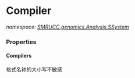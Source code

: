 ﻿# Compiler
_namespace: [SMRUCC.genomics.Analysis.SSystem](./index.md)_






### Properties

#### Compilers
格式名称的大小写不敏感
